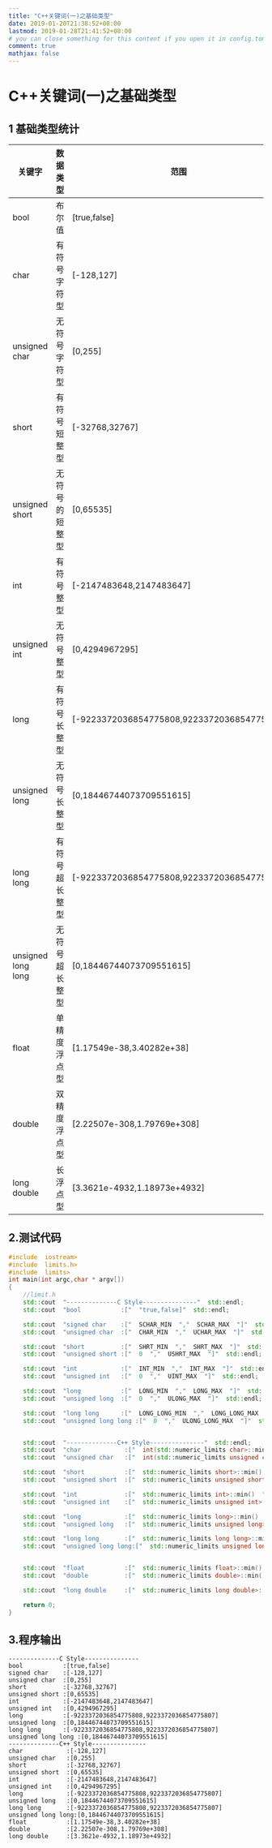 ```yaml
---
title: "C++关键词(一)之基础类型"
date: 2019-01-20T21:38:52+08:00
lastmod: 2019-01-28T21:41:52+08:00
# you can close something for this content if you open it in config.toml.
comment: true
mathjax: false
---
```


# C++关键词(一)之基础类型

## 1 基础类型统计

|关键字|数据类型|范围|备注|
|---|----|----|---|
|bool|布尔值|[true,false]|
|char|有符号字符型|[-128,127]|等价于signed char|
|unsigned char|无符号字符型|[0,255]|
|short|有符号短整型|[-32768,32767]|等价于signed short|
|unsigned short|无符号的短整型|[0,65535]||
|int|有符号整型|[-2147483648,2147483647]|等价于signed int|
|unsigned int|无符号整型|[0,4294967295]|
|long|有符号长整型|[-9223372036854775808,9223372036854775807]||等价于 signed long|
|unsigned long|无符号长整型|[0,18446744073709551615]|
|long long|有符号超长整型|[-9223372036854775808,9223372036854775807]|
|unsigned long long|无符号超长整型|[0,18446744073709551615]|
|float|单精度浮点型|[1.17549e-38,3.40282e+38]|
|double|双精度浮点型|[2.22507e-308,1.79769e+308]|
|long double|长浮点型|[3.3621e-4932,1.18973e+4932]|

## 2.测试代码

```cpp {linenos=table}
#include  iostream>
#include  limits.h>
#include  limits>
int main(int argc,char * argv[])
{
    //limit.h
    std::cout  "--------------C Style---------------"  std::endl;
    std::cout  "bool           :["  "true,false]"  std::endl;

    std::cout  "signed char    :["  SCHAR_MIN  ","  SCHAR_MAX  "]"  std::endl;
    std::cout  "unsigned char  :["  CHAR_MIN  ","  UCHAR_MAX  "]"  std::endl;

    std::cout  "short          :["  SHRT_MIN  ","  SHRT_MAX  "]"  std::endl;
    std::cout  "unsigned short :["  0  ","  USHRT_MAX  "]"  std::endl;

    std::cout  "int            :["  INT_MIN  ","  INT_MAX  "]"  std::endl;
    std::cout  "unsigned int   :["  0  ","  UINT_MAX  "]"  std::endl;

    std::cout  "long           :["  LONG_MIN  ","  LONG_MAX  "]"  std::endl;
    std::cout  "unsigned long  :["  0  ","  ULONG_MAX  "]"  std::endl;

    std::cout  "long long      :["  LONG_LONG_MIN  ","  LONG_LONG_MAX  "]"  std::endl;
    std::cout  "unsigned long long :["  0  ","  ULONG_LONG_MAX  "]"  std::endl;


    std::cout  "--------------C++ Style---------------"  std::endl;
    std::cout  "char            :["  int(std::numeric_limits char>::min())  ","  int(std::numeric_limits char>::max())  "]"  std::endl;
    std::cout  "unsigned char   :["  int(std::numeric_limits unsigned char>::min())  ","  int(std::numeric_limits unsigned char>::max())  "]"  std::endl;

    std::cout  "short           :["  std::numeric_limits short>::min()  ","  std::numeric_limits short>::max()  "]"  std::endl;
    std::cout  "unsigned short  :["  std::numeric_limits unsigned short>::min()  ","  std::numeric_limits unsigned short>::max()  "]"  std::endl;

    std::cout  "int             :["  std::numeric_limits int>::min()  ","  std::numeric_limits int>::max()  "]"  std::endl;
    std::cout  "unsigned int    :["  std::numeric_limits unsigned int>::min()  ","  std::numeric_limits unsigned int>::max()  "]"  std::endl;

    std::cout  "long            :["  std::numeric_limits long>::min()  ","  std::numeric_limits long>::max()  "]"  std::endl;
    std::cout  "unsigned long   :["  std::numeric_limits unsigned long>::min()  ","  std::numeric_limits unsigned long>::max()  "]"  std::endl;

    std::cout  "long long       :["  std::numeric_limits long long>::min()  ","  std::numeric_limits long long>::max()  "]"  std::endl;
    std::cout  "unsigned long long:["  std::numeric_limits unsigned long long>::min()  ","  std::numeric_limits unsigned long long>::max()  "]"  std::endl;


    std::cout  "float           :["  std::numeric_limits float>::min()  ","  std::numeric_limits float>::max()  "]"  std::endl;
    std::cout  "double          :["  std::numeric_limits double>::min()  ","  std::numeric_limits double>::max()  "]"  std::endl;

    std::cout  "long double     :["  std::numeric_limits long double>::min()  ","  std::numeric_limits long double>::max()  "]"  std::endl;

    return 0;
}
```

## 3.程序输出

```
--------------C Style---------------     
bool           :[true,false]
signed char    :[-128,127]
unsigned char  :[0,255]
short          :[-32768,32767]
unsigned short :[0,65535]
int            :[-2147483648,2147483647]
unsigned int   :[0,4294967295]
long           :[-9223372036854775808,9223372036854775807]
unsigned long  :[0,18446744073709551615]
long long      :[-9223372036854775808,9223372036854775807]
unsigned long long :[0,18446744073709551615]
--------------C++ Style---------------
char            :[-128,127]
unsigned char   :[0,255]
short           :[-32768,32767]
unsigned short  :[0,65535]
int             :[-2147483648,2147483647]
unsigned int    :[0,4294967295]
long            :[-9223372036854775808,9223372036854775807]
unsigned long   :[0,18446744073709551615]
long long       :[-9223372036854775808,9223372036854775807]
unsigned long long:[0,18446744073709551615]
float           :[1.17549e-38,3.40282e+38]
double          :[2.22507e-308,1.79769e+308]
long double     :[3.3621e-4932,1.18973e+4932]
```